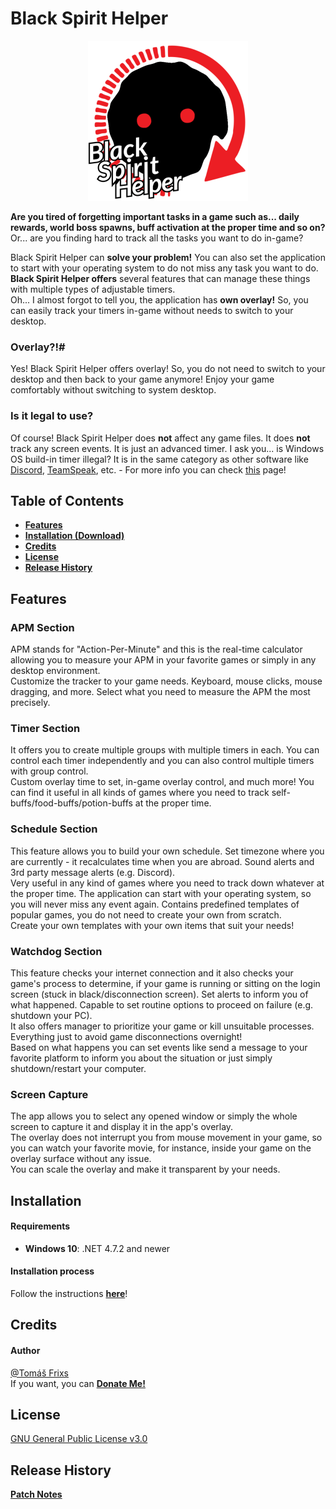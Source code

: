 ﻿# Black Spirit Helper

<p align="center">
    <img src="Resources/logo_red_text_512.png" alt="Logo Black Spirit Helper" width="256" style="text-align:center;">
</p>

**Are you tired of forgetting important tasks in a game such as... daily rewards, world boss spawns, buff activation at the proper time and so on?**  
Or... are you finding hard to track all the tasks you want to do in-game?  
  
Black Spirit Helper can **solve your problem!** You can also set the application to start with your operating system to do not miss any task you want to do.  
**Black Spirit Helper offers** several features that can manage these things with multiple types of adjustable timers.  
Oh... I almost forgot to tell you, the application has **own overlay!** So, you can easily track your timers in-game without needs to switch to your desktop.
### Overlay?!#
Yes! Black Spirit Helper offers overlay! So, you do not need to switch to your desktop and then back to your game anymore! Enjoy your game comfortably without switching to system desktop.
### Is it legal to use?
Of course! Black Spirit Helper does **not** affect any game files. It does **not** track any screen events. It is just an advanced timer. I ask you... is Windows OS build-in timer illegal? It is in the same category as other software like [Discord](https://discordapp.com/), [TeamSpeak](https://www.teamspeak.com), etc. - For more info you can check [this](https://github.com/Frixs/BlackSpiritHelper/wiki/LegalUseProof) page!

## Table of Contents
- **[Features](#features)**
- **[Installation (Download)](#installation)**
- **[Credits](#credits)**
- **[License](#license)**
- **[Release History](#release-history)**

## Features
### APM Section
APM stands for "Action-Per-Minute" and this is the real-time calculator allowing you to measure your APM in your favorite games or simply in any desktop environment.  
Customize the tracker to your game needs. Keyboard, mouse clicks, mouse dragging, and more. Select what you need to measure the APM the most precisely.
### Timer Section
It offers you to create multiple groups with multiple timers in each. You can control each timer independently and you can also control multiple timers with group control.  
Custom overlay time to set, in-game overlay control, and much more! You can find it useful in all kinds of games where you need to track self-buffs/food-buffs/potion-buffs at the proper time.
### Schedule Section
This feature allows you to build your own schedule. Set timezone where you are currently - it recalculates time when you are abroad. Sound alerts and 3rd party message alerts (e.g. Discord).  
Very useful in any kind of games where you need to track down whatever at the proper time. The application can start with your operating system, so you will never miss any event again. Contains predefined templates of popular games, you do not need to create your own from scratch.  
Create your own templates with your own items that suit your needs!
### Watchdog Section
This feature checks your internet connection and it also checks your game's process to determine, if your game is running or sitting on the login screen (stuck in black/disconnection screen). Set alerts to inform you of what happened. Capable to set routine options to proceed on failure (e.g. shutdown your PC).  
It also offers manager to prioritize your game or kill unsuitable processes.  
Everything just to avoid game disconnections overnight!  
Based on what happens you can set events like send a message to your favorite platform to inform you about the situation or just simply shutdown/restart your computer.
### Screen Capture
The app allows you to select any opened window or simply the whole screen to capture it and display it in the app's overlay.  
The overlay does not interrupt you from mouse movement in your game, so you can watch your favorite movie, for instance, inside your game on the overlay surface without any issue.  
You can scale the overlay and make it transparent by your needs.


## Installation
#### Requirements
- **Windows 10**: .NET 4.7.2 and newer

#### Installation process
Follow the instructions **[here](https://github.com/Frixs/BlackSpiritHelper/wiki/Installation)**!

## Credits
#### Author
[@Tomáš Frixs](https://github.com/Frixs)  
If you want, you can **[Donate Me!](https://www.paypal.com/cgi-bin/webscr?cmd=_s-xclick&hosted_button_id=QE2V3BNQJVG5W&source=url)**

## License
[GNU General Public License v3.0](https://github.com/Frixs/BlackSpiritHelper/blob/master/LICENSE)

## Release History
**[Patch Notes](https://github.com/Frixs/BlackSpiritHelper/blob/master/Release/patch_notes.md)**

